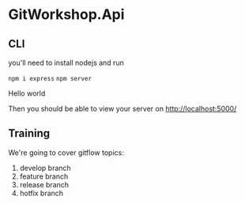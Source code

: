 # GitWorkshop.Api

## CLI

you'll need to install nodejs and run

`npm i express`
`npm server`

Hello world

Then you should be able to view your server on [http://localhost:5000/](http://localhost:5000/)

## Training

We're going to cover gitflow topics:
1. develop branch
2. feature branch
3. release branch
4. hotfix branch
